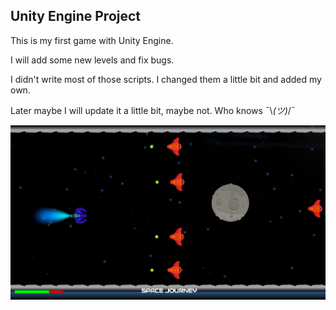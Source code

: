 ## Unity Engine Project

This is my first game with Unity Engine.

I will add some new levels and fix bugs.

I didn't write most of those scripts. I changed them a little bit and added my own.

Later maybe I will update it a little bit, maybe not. Who knows ¯\\_(ツ)_/¯

![Space Journy screenshot](https://github.com/Qube24/MyFirstUnityGame/blob/main/SpaceJourny.png?raw=true)
